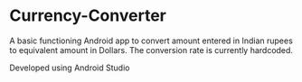 # Currency-Converter

A basic functioning Android app to convert amount entered in Indian rupees to equivalent amount in Dollars. 
The conversion rate is currently hardcoded.

Developed using Android Studio
